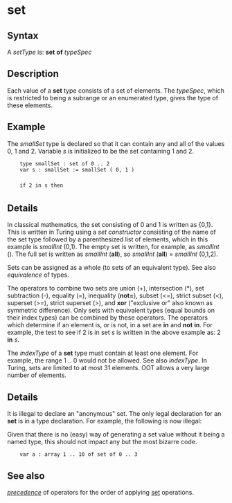 
# set

## Syntax
A _setType_ is:   **set** **of** _typeSpec_

## Description
Each value of a **set** type consists of a set of elements. The _typeSpec_, which is restricted to being a subrange or an enumerated type, gives the type of these elements.


## Example
The _smallSet_ type is declared so that it can contain any and all of the values 0, 1 and 2. Variable _s_ is initialized to be the set containing 1 and 2.

        type smallSet : set of 0 .. 2
        var s : smallSet := smallSet ( 0, 1 )
        
        if 2 in s then 
## Details
In classical mathematics, the set consisting of 0 and 1 is written as {0,1}. This is written in Turing using a _set constructor_ consisting of the name of the set type followed by a parenthesized list of elements, which in this example is _smallInt_ (0,1). The empty set is written, for example, as _smallInt_ (). The full set is written as _smallInt_ (**all**), so _smallInt_ (**all**) = _smallInt_ (0,1,2).

Sets can be assigned as a whole (to sets of an equivalent type). See also _equivalence_ of types.

The operators to combine two sets are union (+), intersection (*), set subtraction (-), equality (=), inequality (**not=**), subset (<=), strict subset (<), superset (>=), strict superset (>), and **xor** ("exclusive or" also known as symmetric difference). Only sets with equivalent types (equal bounds on their index types) can be combined by these operators. The operators which determine if an element is, or is not, in a set are **in** and **not** **in**. For example, the test to see if 2 is in set _s_ is written in the above example as: 2 **in** _s_.

The _indexType_ of a **set** type must contain at least one element. For example, the range 1 .. 0 would not be allowed. See also _indexType_. In Turing, sets are limited to at most 31 elements. OOT allows a very large number of elements.


## Details
It is illegal to declare an "anonymous" set. The only legal declaration for an **set** is in a type declaration. For example, the following is now illegal:

Given that there is no (easy) way of generating a set value without it being a named type, this should not impact any but the most bizarre code.

        var a : array 1 .. 10 of set of 0 .. 3
## See also
_[precedence](precedence.html)_ of operators for the order of applying [set]() operations.

